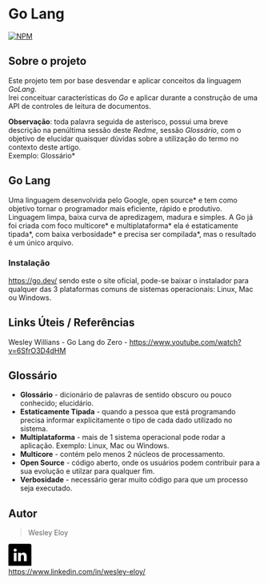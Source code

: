 # Go Lang
[![NPM](https://img.shields.io/npm/l/react)](https://github.com/wesloy/Portifolio_S.O.L.I.D/blob/main/license) 

## Sobre o projeto

Este projeto tem por base desvendar e aplicar conceitos da linguagem *GoLang*.  
Irei conceituar características do *Go* e aplicar durante a construção de uma API de controles de leitura de documentos.  

**Observação**: toda palavra seguida de asterisco, possui uma breve descrição na penúltima sessão deste _Redme_, sessão _Glossário_, com o objetivo de elucidar quaisquer dúvidas sobre a utilização do termo no contexto deste artigo.  
Exemplo: Glossário*  


## Go Lang ##  

Uma linguagem desenvolvida pelo Google, open source* e tem como objetivo tornar o programador mais eficiente, rápido e produtivo.  
Linguagem limpa, baixa curva de apredizagem, madura e simples. A Go já foi criada com foco multicore* e multiplataforma* ela é estaticamente tipada*, com baixa verbosidade* e precisa ser compilada*, mas o resultado é um único arquivo.


### Instalação ###

https://go.dev/ sendo este o site oficial, pode-se baixar o instalador para qualquer das 3 plataformas comuns de sistemas operacionais: Linux, Mac ou Windows.


## Links Úteis / Referências ##

Wesley Willians - Go Lang do Zero - [https://www.youtube.com/watch?v=6SfrO3D4dHM ](https://www.youtube.com/watch?v=_MkQLDMak-4&list=PL5aY_NrL1rjucQqO21QH8KclsLDYu1BIg) 


## Glossário ##

* __Glossário__ - dicionário de palavras de sentido obscuro ou pouco conhecido; elucidário.  
* __Estaticamente Tipada__ - quando a pessoa que está programando precisa informar explicitamente o tipo de cada dado utilizado no sistema.  
* __Multiplataforma__ - mais de 1 sistema operacional pode rodar a aplicação. Exemplo: Linux, Mac ou Windows.  
* __Multicore__ - contém pelo menos 2 núcleos de processamento.  
* __Open Source__ - código aberto, onde os usuários podem contribuir para a sua evolução e utilzar para qualquer fim.  
* __Verbosidade__ - necessário gerar muito código para que um processo seja executado.    



## Autor ##

> Wesley Eloy  


![Linkdin](https://github.com/wesloy/Portifolio_GoLang/blob/main/lnk.png)  
https://www.linkedin.com/in/wesley-eloy/
